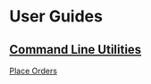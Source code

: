 # User Guides

## [Command Line Utilities](CommandLineUtilities)

[Place Orders](CommandLineUtilities/PlaceOrders)

